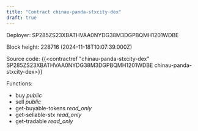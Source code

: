 ```yaml
---
title: "Contract chinau-panda-stxcity-dex"
draft: true
---
```

Deployer: SP285ZS23XBATHVAA0NYDG38M3DGPBQMH1201WDBE


 



Block height: 228716 (2024-11-18T10:07:39.000Z)

Source code: {{<contractref "chinau-panda-stxcity-dex" SP285ZS23XBATHVAA0NYDG38M3DGPBQMH1201WDBE chinau-panda-stxcity-dex>}}

Functions:

* buy _public_
* sell _public_
* get-buyable-tokens _read_only_
* get-sellable-stx _read_only_
* get-tradable _read_only_
